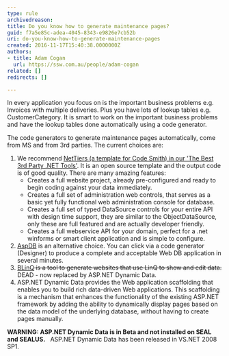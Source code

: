 ```yaml
---
type: rule
archivedreason: 
title: Do you know how to generate maintenance pages?
guid: f7a5e85c-adea-4045-8343-e9826e7cb52b
uri: do-you-know-how-to-generate-maintenance-pages
created: 2016-11-17T15:40:38.0000000Z
authors:
- title: Adam Cogan
  url: https://ssw.com.au/people/adam-cogan
related: []
redirects: []

---
```


In every application you focus on is the important business problems e.g. Invoices with multiple deliveries. Plus you have lots of lookup tables e.g. CustomerCategory. It is smart to work on the important business problems and have the lookup tables done automatically using a code generator.

The code generators to generate maintenance pages automatically, come from MS and from 3rd parties. The current choices are:

<!--endintro-->

1. We recommend [NetTiers (a template for Code Smith) in our 'The Best 3rd Party .NET Tools'](https&#58;//www.ssw.com.au/ssw/Standards/DeveloperGeneral/netTools.aspx#NetTiers). It is an open source template and the output code is of good quality. There are many amazing features:
    * Creates a full website project, already pre-configured and ready to begin coding against your data immediately.
    * Creates a full set of administration web controls, that serves as a basic yet fully functional web administration console for database.
    * Creates a full set of typed DataSource controls for your entire API with design time support, they are similar to the ObjectDataSource, only these are full featured and are actually developer friendly.
    * Creates a full webservice API for your domain, perfect for a .net winforms or smart client application and is simple to configure.
2. [AspDB](https&#58;//www.ssw.com.au/ssw/Standards/DeveloperGeneral/netTools.aspx#AspDB) is an alternative choice. You can click via a code generator (Designer) to produce a complete and acceptable Web DB application in several minutes.
3. [BLinQ](https&#58;//www.ssw.com.au/ssw/Standards/DeveloperGeneral/netTools.aspx#BLinQ)<strike>&#160;is a tool to generate websites that use LinQ to show and edit data.<br></strike>DEAD - now replaced by ASP.NET Dynamic Data.
4. ASP.NET Dynamic Data provides the Web application scaffolding that enables you to build rich data-driven Web applications. This scaffolding is a mechanism that enhances the functionality of the existing ASP.NET framework by adding the ability to dynamically display pages based on the data model of the underlying database, without having to create pages manually. 

 **WARNING: ASP.NET Dynamic Data is in Beta and not installed on SEAL and SEALUS.**  
ASP.NET Dynamic Data has been released in VS.NET 2008 SP1.
